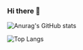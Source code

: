 ### Hi there 👋

![Anurag's GitHub stats](https://github-readme-stats.vercel.app/api?username=Futinghe&count_private=true&show_icons=true)

![Top Langs](https://github-readme-stats.vercel.app/api/top-langs/?username=futinghe&layout=compact)

<!--
**Futinghe/Futinghe** is a ✨ _special_ ✨ repository because its `README.md` (this file) appears on your GitHub profile.

Here are some ideas to get you started:

- 🔭 I’m currently working on ...
- 🌱 I’m currently learning ...
- 👯 I’m looking to collaborate on ...
- 🤔 I’m looking for help with ...
- 💬 Ask me about ...
- 📫 How to reach me: ...
- 😄 Pronouns: ...
- ⚡ Fun fact: ...
-->
